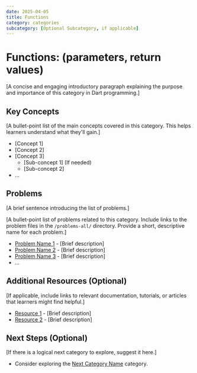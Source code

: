 ```yaml
---
date: 2025-04-05
title: Functions
category: categories
subcategory: [Optional Subcategory, if applicable]
---
```


# Functions: (parameters, return values)

[A concise and engaging introductory paragraph explaining the purpose and importance of this category in Dart programming.]

## Key Concepts

[A bullet-point list of the main concepts covered in this category. This helps learners understand what they'll gain.]

* [Concept 1]
* [Concept 2]
* [Concept 3]
    * [Sub-concept 1] (If needed)
    * [Sub-concept 2]
* ...

## Problems

[A brief sentence introducing the list of problems.]

[A bullet-point list of problems related to this category. Include links to the problem files in the `/problems-all/` directory. Provide a short, descriptive name for each problem.]

* [Problem Name 1](path/to/problem_1.md) - [Brief description]
* [Problem Name 2](path/to/problem_2.md) - [Brief description]
* [Problem Name 3](path/to/problem_3.md) - [Brief description]
* ...

## Additional Resources (Optional)

[If applicable, include links to relevant documentation, tutorials, or articles that learners might find helpful.]

* [Resource 1](URL) - [Brief description]
* [Resource 2](URL) - [Brief description]

## Next Steps (Optional)

[If there is a logical next category to explore, suggest it here.]

* Consider exploring the [Next Category Name](path/to/next_category.md) category.
